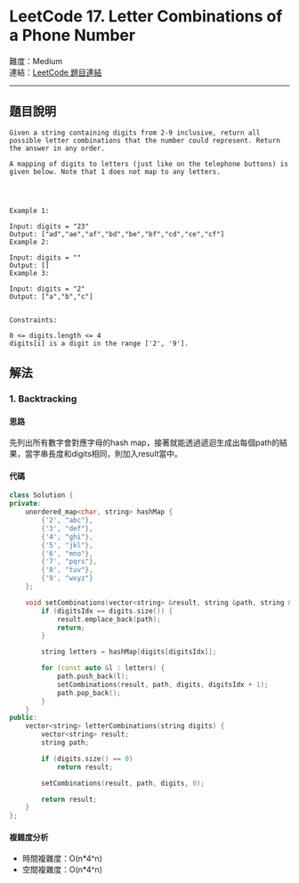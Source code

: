 # LeetCode 17. Letter Combinations of a Phone Number

難度：Medium  
連結：[LeetCode 題目連結](https://leetcode.com/problems/letter-combinations-of-a-phone-number/description/)

---

## 題目說明
    
    Given a string containing digits from 2-9 inclusive, return all possible letter combinations that the number could represent. Return the answer in any order.

    A mapping of digits to letters (just like on the telephone buttons) is given below. Note that 1 does not map to any letters.


    

    Example 1:

    Input: digits = "23"
    Output: ["ad","ae","af","bd","be","bf","cd","ce","cf"]
    Example 2:

    Input: digits = ""
    Output: []
    Example 3:

    Input: digits = "2"
    Output: ["a","b","c"]
    

    Constraints:

    0 <= digits.length <= 4
    digits[i] is a digit in the range ['2', '9'].

## 解法
### 1. Backtracking
#### 思路

先列出所有數字會對應字母的hash map，接著就能透過遞迴生成出每個path的結果，當字串長度和digits相同，則加入result當中。

#### 代碼
```c++
class Solution {
private:
    unordered_map<char, string> hashMap {
        {'2', "abc"},
        {'3', "def"},
        {'4', "ghi"},
        {'5', "jkl"},
        {'6', "mno"},
        {'7', "pqrs"},
        {'8', "tuv"},
        {'9', "wxyz"}
    };

    void setCombinations(vector<string> &result, string &path, string &digits, int digitsIdx) {
        if (digitsIdx == digits.size()) {
            result.emplace_back(path);
            return;
        }

        string letters = hashMap[digits[digitsIdx]];

        for (const auto &l : letters) {
            path.push_back(l);
            setCombinations(result, path, digits, digitsIdx + 1);
            path.pop_back();
        }
    }
public:
    vector<string> letterCombinations(string digits) {
        vector<string> result;
        string path;

        if (digits.size() == 0)
            return result;

        setCombinations(result, path, digits, 0);

        return result;
    }
};
```

#### 複雜度分析

- 時間複雜度：O(n*4^n)
- 空間複雜度：O(n*4^n)